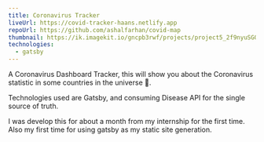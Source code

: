 ```yaml
---
title: Coronavirus Tracker
liveUrl: https://covid-tracker-haans.netlify.app
repoUrl: https://github.com/ashalfarhan/covid-map
thumbnail: https://ik.imagekit.io/gncpb3rwf/projects/project5_2f9nyuSGO.png
technologies:
  - gatsby
---
```


A Coronavirus Dashboard Tracker, this will show you about the Coronavirus statistic in some countries in the universe 🚀.

Technologies used are Gatsby, and consuming Disease API for the single source of truth.

I was develop this for about a month from my internship for the first time. Also my first time for using gatsby as my static site generation.
